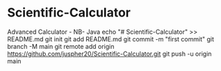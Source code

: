 # Scientific-Calculator
Advanced Calculator - NB- Java
echo "# Scientific-Calculator" >> README.md
git init
git add README.md
git commit -m "first commit"
git branch -M main
git remote add origin https://github.com/juspher20/Scientific-Calculator.git
git push -u origin main
